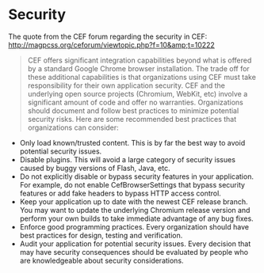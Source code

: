 # Security #

The quote from the CEF forum regarding the security in CEF:<br>
<a href='http://magpcss.org/ceforum/viewtopic.php?f=10&t=10222'>http://magpcss.org/ceforum/viewtopic.php?f=10&amp;t=10222</a>

<blockquote>CEF offers significant integration capabilities beyond what is offered by a standard Google Chrome browser installation. The trade off for these additional capabilities is that organizations using CEF must take responsibility for their own application security. CEF and the underlying open source projects (Chromium, WebKit, etc) involve a significant amount of code and offer no warranties. Organizations should document and follow best practices to minimize potential security risks. Here are some recommended best practices that organizations can consider:</blockquote>

<ul><li>Only load known/trusted content. This is by far the best way to avoid potential security issues.<br>
</li><li>Disable plugins. This will avoid a large category of security issues caused by buggy versions of Flash, Java, etc.<br>
</li><li>Do not explicitly disable or bypass security features in your application. For example, do not enable CefBrowserSettings that bypass security features or add fake headers to bypass HTTP access control.<br>
</li><li>Keep your application up to date with the newest CEF release branch. You may want to update the underlying Chromium release version and perform your own builds to take immediate advantage of any bug fixes.<br>
</li><li>Enforce good programming practices. Every organization should have best practices for design, testing and verification.<br>
</li><li>Audit your application for potential security issues. Every decision that may have security consequences should be evaluated by people who are knowledgeable about security considerations.